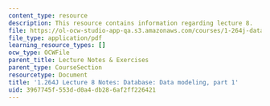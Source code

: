```yaml
---
content_type: resource
description: This resource contains information regarding lecture 8.
file: https://ol-ocw-studio-app-qa.s3.amazonaws.com/courses/1-264j-database-internet-and-systems-integration-technologies-fall-2013/3967745f553dd0a4db286af2ff226421_MIT1_264JF13_lect_8.pdf
file_type: application/pdf
learning_resource_types: []
ocw_type: OCWFile
parent_title: Lecture Notes & Exercises
parent_type: CourseSection
resourcetype: Document
title: '1.264J Lecture 8 Notes: Database: Data modeling, part 1'
uid: 3967745f-553d-d0a4-db28-6af2ff226421
---
```

